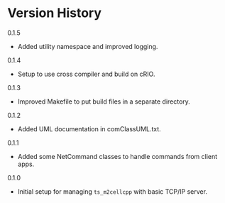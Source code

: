 # Version History

0.1.5

- Added utility namespace and improved logging.

0.1.4

- Setup to use cross compiler and build on cRIO.

0.1.3

- Improved Makefile to put build files in a separate directory.

0.1.2

- Added UML documentation in comClassUML.txt.

0.1.1

- Added some NetCommand classes to handle commands from client apps.

0.1.0

- Initial setup for managing `ts_m2cellcpp` with basic TCP/IP server.

